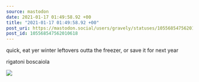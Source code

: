 ```yaml
---
source: mastodon
date: 2021-01-17 01:49:58.92 +00
title: "2021-01-17 01:49:58.92 +00"
post_uri: https://mastodon.social/users/gravely/statuses/105568547562010618
post_id: 105568547562010618
---
```

quick, eat yer winter leftovers outta the freezer, or save it for next year

rigatoni boscaiola


![](/images/105568547515061610.jpg)

